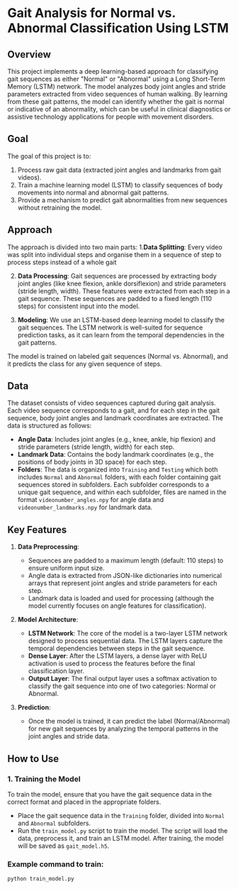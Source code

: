 # Gait Analysis for Normal vs. Abnormal Classification Using LSTM

## Overview

This project implements a deep learning-based approach for classifying gait sequences as either "Normal" or "Abnormal" using a Long Short-Term Memory (LSTM) network. The model analyzes body joint angles and stride parameters extracted from video sequences of human walking. By learning from these gait patterns, the model can identify whether the gait is normal or indicative of an abnormality, which can be useful in clinical diagnostics or assistive technology applications for people with movement disorders.

## Goal

The goal of this project is to:
1. Process raw gait data (extracted joint angles and landmarks from gait videos).
2. Train a machine learning model (LSTM) to classify sequences of body movements into normal and abnormal gait patterns.
3. Provide a mechanism to predict gait abnormalities from new sequences without retraining the model.

## Approach

The approach is divided into two main parts:
1.**Data Splitting**: Every video was split into individual steps and organise them in a sequence of step to process steps instead of a whole gait

2. **Data Processing**: Gait sequences are processed by extracting body joint angles (like knee flexion, ankle dorsiflexion) and stride parameters (stride length, width). These features were extracted from each step in a gait sequence. These sequences are padded to a fixed length (110 steps) for consistent input into the model.
   
3. **Modeling**: We use an LSTM-based deep learning model to classify the gait sequences. The LSTM network is well-suited for sequence prediction tasks, as it can learn from the temporal dependencies in the gait patterns.

The model is trained on labeled gait sequences (Normal vs. Abnormal), and it predicts the class for any given sequence of steps.

## Data

The dataset consists of video sequences captured during gait analysis. Each video sequence corresponds to a gait, and for each step in the gait sequence, body joint angles and landmark coordinates are extracted. The data is structured as follows:

- **Angle Data**: Includes joint angles (e.g., knee, ankle, hip flexion) and stride parameters (stride length, width) for each step.
- **Landmark Data**: Contains the body landmark coordinates (e.g., the positions of body joints in 3D space) for each step.
- **Folders**: The data is organized into `Training` and `Testing` which both includes `Normal` and `Abnormal` folders, with each folder containing gait sequences stored in subfolders. Each subfolder corresponds to a unique gait sequence, and within each subfolder, files are named in the format `videonumber_angles.npy` for angle data and `videonumber_landmarks.npy` for landmark data.

## Key Features

1. **Data Preprocessing**:
   - Sequences are padded to a maximum length (default: 110 steps) to ensure uniform input size.
   - Angle data is extracted from JSON-like dictionaries into numerical arrays that represent joint angles and stride parameters for each step.
   - Landmark data is loaded and used for processing (although the model currently focuses on angle features for classification).

2. **Model Architecture**:
   - **LSTM Network**: The core of the model is a two-layer LSTM network designed to process sequential data. The LSTM layers capture the temporal dependencies between steps in the gait sequence.
   - **Dense Layer**: After the LSTM layers, a dense layer with ReLU activation is used to process the features before the final classification layer.
   - **Output Layer**: The final output layer uses a softmax activation to classify the gait sequence into one of two categories: Normal or Abnormal.

3. **Prediction**:
   - Once the model is trained, it can predict the label (Normal/Abnormal) for new gait sequences by analyzing the temporal patterns in the joint angles and stride data.

## How to Use

### 1. Training the Model

To train the model, ensure that you have the gait sequence data in the correct format and placed in the appropriate folders.

- Place the gait sequence data in the `Training` folder, divided into `Normal` and `Abnormal` subfolders.
- Run the `train_model.py` script to train the model. The script will load the data, preprocess it, and train an LSTM model. After training, the model will be saved as `gait_model.h5`.

### Example command to train:

```bash
python train_model.py
